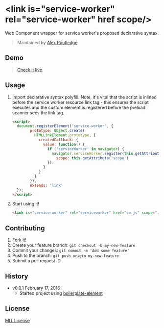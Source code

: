 # &lt;link is="service-worker" rel="service-worker" href scope/&gt;

Web Component wrapper for service worker's proposed declarative syntax.

> Maintained by [Alex Routledge](https://github.com/alexroutledge).

## Demo

> [Check it live](https://alexroutledge.github.io/serviceworker/index.html).

## Usage

1. Import declarative syntax polyfill. Note, it's vital that the script is inlined before the service worker resource link tag - this ensures the script executes and the custom element is registered before the preload scanner sees the link tag.

	```html
	<script>
	  document.registerElement('service-worker', {
    	    prototype: Object.create(
      	      HTMLLinkElement.prototype, {
                createdCallback: {
                  value: function() {
                    if ('serviceWorker' in navigator) {
                      navigator.serviceWorker.register(this.getAttribute('href'), {
                        scope: this.getAttribute('scope')
                    });
                  }
                }
              }
            }),
            extends: 'link'
  	  });
    </script>
	```

2. Start using it!

	```html
	<link is="service-worker" rel="serviceworker" href="sw.js" scope="./"/>
	```

## Contributing

1. Fork it!
2. Create your feature branch: `git checkout -b my-new-feature`
3. Commit your changes: `git commit -m 'Add some feature'`
4. Push to the branch: `git push origin my-new-feature`
5. Submit a pull request :D

## History

* v0.0.1 February 17, 2016
	* Started project using [boilerplate-element](https://github.com/customelements/boilerplate-element)

## License

[MIT License](http://opensource.org/licenses/MIT)
